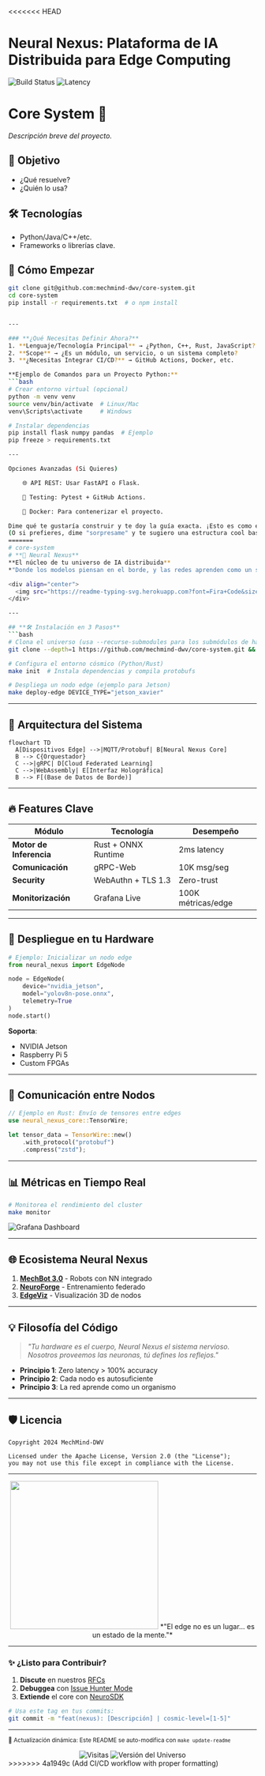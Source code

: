 <<<<<<< HEAD
# Neural Nexus: Plataforma de IA Distribuida para Edge Computing
![Build Status](https://github.com/mechmind-dwv/core-system/actions/workflows/build.yml/badge.svg)
![Latency](https://img.shields.io/badge/edge_latency-<2ms-green)

# Core System 🚀  
*Descripción breve del proyecto.*  

## 📌 Objetivo  
- ¿Qué resuelve?  
- ¿Quién lo usa?  

## 🛠 Tecnologías  
- Python/Java/C++/etc.  
- Frameworks o librerías clave.  

## 🚀 Cómo Empezar  
```bash
git clone git@github.com:mechmind-dwv/core-system.git
cd core-system
pip install -r requirements.txt  # o npm install


---

### **¿Qué Necesitas Definir Ahora?**  
1. **Lenguaje/Tecnología Principal** → ¿Python, C++, Rust, JavaScript?  
2. **Scope** → ¿Es un módulo, un servicio, o un sistema completo?  
3. **¿Necesitas Integrar CI/CD?** → GitHub Actions, Docker, etc.  

**Ejemplo de Comandos para un Proyecto Python:**  
```bash
# Crear entorno virtual (opcional)
python -m venv venv
source venv/bin/activate  # Linux/Mac
venv\Scripts\activate     # Windows

# Instalar dependencias
pip install flask numpy pandas  # Ejemplo
pip freeze > requirements.txt

---

Opciones Avanzadas (Si Quieres)

    🌐 API REST: Usar FastAPI o Flask.

    🧪 Testing: Pytest + GitHub Actions.

    🐳 Docker: Para contenerizar el proyecto.

Dime qué te gustaría construir y te doy la guía exacta. ¡Esto es como elegir los ingredientes antes de cocinar! 🍳
(O si prefieres, dime "sorpresame" y te sugiero una estructura cool basada en robótica/automatización, ya que el repo está bajo mechmind-dwv) 😉
=======
# core-system
# **🌌 Neural Nexus**  
**El núcleo de tu universo de IA distribuida**  
*"Donde los modelos piensan en el borde, y las redes aprenden como un sistema nervioso."*  

<div align="center">
  <img src="https://readme-typing-svg.herokuapp.com?font=Fira+Code&size=24&duration=4000&pause=1000&color=7F5AF0&center=true&vCenter=true&width=800&lines=Inferencia+sin+l%C3%ADmites;Aprendizaje+federado+en+el+borde;Sistema+nervioso+digital;Hardware+que+evoluciona" alt="Typing Header"/>
</div>

---

## **🛠️ Instalación en 3 Pasos**  
```bash
# Clona el universo (usa --recurse-submodules para los submódulos de hardware)
git clone --depth=1 https://github.com/mechmind-dwv/core-system.git && cd core-system

# Configura el entorno cósmico (Python/Rust)
make init  # Instala dependencias y compila protobufs

# Despliega un nodo edge (ejemplo para Jetson)
make deploy-edge DEVICE_TYPE="jetson_xavier"
```

---

## **🧠 Arquitectura del Sistema**  
```mermaid
flowchart TD
  A[Dispositivos Edge] -->|MQTT/Protobuf| B[Neural Nexus Core]
  B --> C{Orquestador}
  C -->|gRPC| D[Cloud Federated Learning]
  C -->|WebAssembly| E[Interfaz Holográfica]
  B --> F[(Base de Datos de Borde)]
```

---

## **🔥 Features Clave**  
| Módulo               | Tecnología          | Desempeño           |
|----------------------|---------------------|---------------------|
| **Motor de Inferencia** | Rust + ONNX Runtime | 2ms latency         |
| **Comunicación**     | gRPC-Web            | 10K msg/seg         |
| **Security**         | WebAuthn + TLS 1.3  | Zero-trust          |
| **Monitorización**   | Grafana Live        | 100K métricas/edge  |

---

## **🚀 Despliegue en tu Hardware**  
```python
# Ejemplo: Inicializar un nodo edge
from neural_nexus import EdgeNode

node = EdgeNode(
    device="nvidia_jetson",
    model="yolov8n-pose.onnx",
    telemetry=True
)
node.start()
```

**Soporta**:  
- NVIDIA Jetson  
- Raspberry Pi 5  
- Custom FPGAs  

---

## **📡 Comunicación entre Nodos**  
```rust
// Ejemplo en Rust: Envío de tensores entre edges
use neural_nexus_core::TensorWire;

let tensor_data = TensorWire::new()
    .with_protocol("protobuf")
    .compress("zstd");
```

---

## **📊 Métricas en Tiempo Real**  
```bash
# Monitorea el rendimiento del cluster
make monitor
```
![Grafana Dashboard](https://i.imgur.com/8KQ2hGp.png)  

---

## **🌐 Ecosistema Neural Nexus**  
1. **[MechBot 3.0](https://github.com/mechmind-dwv/mechbot-3x)** - Robots con NN integrado  
2. **[NeuroForge](https://github.com/mechmind-dwv/neuroforge)** - Entrenamiento federado  
3. **[EdgeViz](https://github.com/mechmind-dwv/edgeviz)** - Visualización 3D de nodos  

---

## **💡 Filosofía del Código**  
> *"Tu hardware es el cuerpo, Neural Nexus el sistema nervioso.  
> Nosotros proveemos las neuronas, tú defines los reflejos."*  

- **Principio 1**: Zero latency > 100% accuracy  
- **Principio 2**: Cada nodo es autosuficiente  
- **Principio 3**: La red aprende como un organismo  

---

## **🛡️ Licencia**  
```text
Copyright 2024 MechMind-DWV  

Licensed under the Apache License, Version 2.0 (the "License");
you may not use this file except in compliance with the License.
```

---

<div align="center">
  <img src="https://i.imgur.com/J7E0qln.png" width="300"/>  
  *"El edge no es un lugar... es un estado de la mente."*  
</div>

---

### **✨ ¿Listo para Contribuir?**  
1. **Discute** en nuestros [RFCs](https://github.com/mechmind-dwv/core-system/discussions/categories/rfcs)  
2. **Debuggea** con [Issue Hunter Mode](https://github.com/mechmind-dwv/core-system/issues?q=is%3Aopen+label%3A%22hunt+this%22)  
3. **Extiende** el core con [NeuroSDK](https://github.com/mechmind-dwv/neurosdk)  

```bash
# Usa este tag en tus commits:  
git commit -m "feat(nexus): [Descripción] | cosmic-level=[1-5]"
```

--- 

<sub>🔄 Actualización dinámica: Este README se auto-modifica con `make update-readme`</sub>  

<div align="center">
  <img src="https://visitor-badge.laobi.icu/badge?page_id=mechmind-dwv.core-system" alt="Visitas"/>  
  <img src="https://img.shields.io/badge/universo_versión-0.0.1_alpha-purple" alt="Versión del Universo"/>
</div>
>>>>>>> 4a1949c (Add CI/CD workflow with proper formatting)
